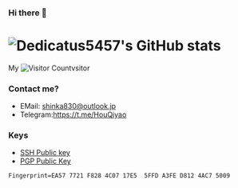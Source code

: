 ### Hi there 👋
# ![Dedicatus5457's GitHub stats](https://github-readme-stats.vercel.app/api?username=Dedicatus5457&show_icons=true&theme=tokyonight)
 My ![Visitor Count](https://profile-counter.glitch.me/Dedicatus5457/count.svg)vsitor
### Contact me?
- EMail: shinka830@outlook.jp
- Telegram:https://t.me/HouQiyao
### Keys
- [SSH Public key](https://raw.githubusercontent.com/Dedicatus5457/Dedicatus5457/main/id_ed25519.pub)
- [PGP Public Key](https://raw.githubusercontent.com/Dedicatus5457/Dedicatus5457/main/public.gpg)
```finger print
Fingerprint=EA57 7721 F828 4C07 17E5  5FFD A3FE D812 4AC7 5009
